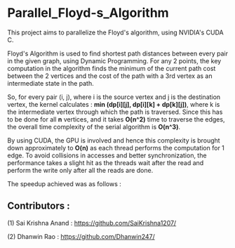 # Parallel_Floyd-s_Algorithm
This project aims to parallelize the Floyd's algorithm, using NVIDIA's CUDA C.

Floyd's Algorithm is used to find shortest path distances between every pair in the given graph, using Dynamic Programming. For any 2 points, the key computation in the algorithm finds the minimum of the current path cost between the 2 vertices and the cost of the path with a 3rd vertex as an intermediate state in the path.

So, for every pair (i, j), where i is the source vertex and j is the destination vertex, the kernel calculates : **min (dp[i][j], dp[i][k] + dp[k][j])**, 
where k is the intermediate vertex through which the path is traversed. Since this has to be done for all **n** vertices, and it takes **O(n^2)** time to traverse the edges, the overall time complexity of the serial algorithm is **O(n^3)**.

By using CUDA, the GPU is involved and hence this complexity is brought down approximately to **O(n)** as each thread performs the computation for 1 edge. To avoid collisions in accesses and better synchronization, the performance takes a slight hit as the threads wait after the read and perform the write only after all the reads are done.

The speedup achieved was as follows : 

## Contributors :

(1) Sai Krishna Anand : https://github.com/SaiKrishna1207/

(2) Dhanwin Rao : https://github.com/Dhanwin247/
